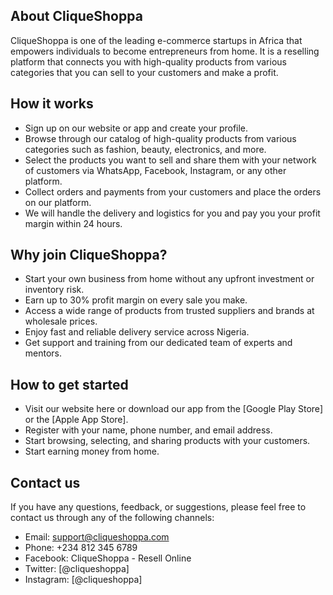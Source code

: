 ## About CliqueShoppa

CliqueShoppa is one of the leading e-commerce startups in Africa that empowers individuals to become entrepreneurs from home. It is a reselling platform that connects you with high-quality products from various categories that you can sell to your customers and make a profit. 

## How it works
- Sign up on our website or app and create your profile.
- Browse through our catalog of high-quality products from various categories such as fashion, beauty, electronics, and more.
- Select the products you want to sell and share them with your network of customers via WhatsApp, Facebook, Instagram, or any other platform.
- Collect orders and payments from your customers and place the orders on our platform.
- We will handle the delivery and logistics for you and pay you your profit margin within 24 hours.

## Why join CliqueShoppa?
- Start your own business from home without any upfront investment or inventory risk.
- Earn up to 30% profit margin on every sale you make.
- Access a wide range of products from trusted suppliers and brands at wholesale prices.
- Enjoy fast and reliable delivery service across Nigeria.
- Get support and training from our dedicated team of experts and mentors.

## How to get started
- Visit our website here or download our app from the [Google Play Store] or the [Apple App Store].
- Register with your name, phone number, and email address.
- Start browsing, selecting, and sharing products with your customers.
- Start earning money from home.

## Contact us
If you have any questions, feedback, or suggestions, please feel free to contact us through any of the following channels:

- Email: support@cliqueshoppa.com
- Phone: +234 812 345 6789
- Facebook: CliqueShoppa - Resell Online
- Twitter: [@cliqueshoppa]
- Instagram: [@cliqueshoppa]

<!--

**Here are some ideas to get you started:**

🙋‍♀️ A short introduction - what is your organization all about?
🌈 Contribution guidelines - how can the community get involved?
👩‍💻 Useful resources - where can the community find your docs? Is there anything else the community should know?
🍿 Fun facts - what does your team eat for breakfast?
🧙 Remember, you can do mighty things with the power of [Markdown](https://docs.github.com/github/writing-on-github/getting-started-with-writing-and-formatting-on-github/basic-writing-and-formatting-syntax)
-->
